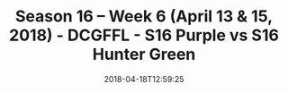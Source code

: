 ---
title: Season 16 – Week 6 (April 13 & 15, 2018) - DCGFFL - S16 Purple vs S16 Hunter
  Green
teams-score:
- team: _teams/s16-purple.md
  score: 0
- team: _teams/s16-forest.md
  score: 0
mvp: ''
game-ball: ''
season: 16
week: 6
date: '2018-04-18T12:59:25'
pageid: season-16-week-6-april-13-15-2018-6361-vs-6350
---